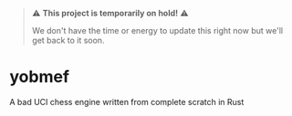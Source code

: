 > ⚠️ **This project is temporarily on hold!** ⚠️
> 
> We don't have the time or energy to update this right now but we'll get back to it soon.

# yobmef

A bad UCI chess engine written from complete scratch in Rust
